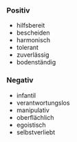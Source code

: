 ### Positiv 
- hilfsbereit 
- bescheiden
- harmonisch 
- tolerant 
- zuverlässig 
- bodenständig
### Negativ 
- infantil 
- verantwortungslos 
- manipulativ
- oberflächlich
- egoistisch 
- selbstverliebt 

